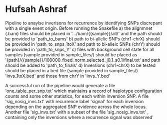 # Hufsah Ashraf
Pipeline to anaylse inverisons for recurrence by identifying SNPs discrepant with a single event origin.
Before running the Snakefile
a) the alignmnet (.bam) files should be placed in '.../bam/{{sample}}/all/' and the path should be provided to 'path_to_bams'
b) path to bi-allelic SNPs (chr1-chrX) should be provided in 'path_to_snps_1toX' and path to bi-alleic SNPs (chrY) should be provided in 'path_to_snps_Y'
c) files with background cell state for all samples (sample provided in sample_files/) should be placed as '{path}/{{sample}}/100000_fixed_norm.selected_j0.1_s0.1/final.txt' and path should be added to 'path_to_finals'
d) Inversions (chr1-chrX) to be tested should be placed in a bed file (sample provided in sample_files/) 'invs_1toX.bed' and those from chrY in 'invs_Y.bed'

A successful run of the pipeline would generate a file 'one_table_per_snp.txt' which maintains a record of haplotype configuration counts and some other statistics, for each within inversion SNP. A file 'sig_nosig_invs.txt' with recurrence label 'signal' for each inversion depending on the aggregated SNP evidence across the whole locus. Another file 'sig_invs.txt' with a subset of the file 'sig_nosig_invs.txt' , containing only the inversions where a recurrence signal was observed'
